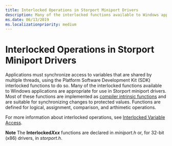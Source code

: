 ```yaml
---
title: Interlocked Operations in Storport Miniport Drivers
description: Many of the interlocked functions available to Windows applications are appropriate for use in Storport miniport drivers.
ms.date: 06/13/2019
ms.localizationpriority: medium
---
```


# Interlocked Operations in Storport Miniport Drivers

Applications must synchronize access to variables that are shared by multiple threads, using the Platform Software Development Kit (SDK) interlocked functions to do so. Many of the interlocked functions available to Windows applications are appropriate for use in Storport miniport drivers. Most of these functions are implemented as [compiler intrinsic functions](/cpp/intrinsics/compiler-intrinsics) and are suitable for synchronizing changes to protected values.
Functions are defined for logical, assignment, comparison, and arthimetic operations.

For more information about interlocked operations, see [Interlocked Variable Access](/windows/desktop/Sync/interlocked-variable-access).

**Note**  The **Interlocked*Xxx*** functions are declared in *miniport.h* or, for 32-bit (x86) drivers, in *storport.h*.
